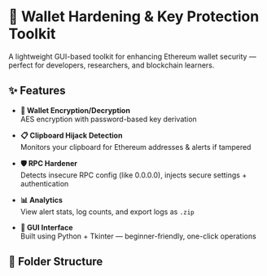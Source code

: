 # 🔐 Wallet Hardening & Key Protection Toolkit

A lightweight GUI-based toolkit for enhancing Ethereum wallet security — perfect for developers, researchers, and blockchain learners.

## ✨ Features

- **🔐 Wallet Encryption/Decryption**  
  AES encryption with password-based key derivation

- **📋 Clipboard Hijack Detection**  
  Monitors your clipboard for Ethereum addresses & alerts if tampered

- **🛡 RPC Hardener**  
  Detects insecure RPC config (like 0.0.0.0), injects secure settings + authentication

- **📊 Analytics**  
  View alert stats, log counts, and export logs as `.zip`

- **📁 GUI Interface**  
  Built using Python + Tkinter — beginner-friendly, one-click operations

## 📂 Folder Structure

